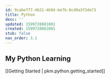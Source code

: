 ```yaml
---
id: 9cabe777-4b21-4b94-be7b-0cd9a3f3de73
title: Python
desc: ''
updated: 1599728081001
created: 1599728081001
stub: false
nav_order: 3.1
---
```


## My Python Learning


[[Getting Started | pkm.python.getting_started]]